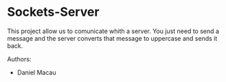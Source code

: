 # Sockets-Server
This project allow us to comunicate whith a server. 
You just need to send a message and the server converts that message to uppercase and sends it back.

Authors:
 - Daniel Macau
